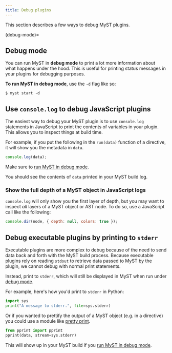 ```yaml
---
title: Debug plugins
---
```


This section describes a few ways to debug MyST plugins.

(debug-mode)=

## Debug mode

You can run MyST in **debug mode** to print a lot more information about what happens under the hood.
This is useful for printing status messages in your plugins for debugging purposes.

**To run MyST in debug mode**, use the `-d` flag like so:

```shell
$ myst start -d
```

## Use `console.log` to debug JavaScript plugins

The easiest way to debug your MyST plugin is to use `console.log` statements in JavaScript to print the contents of variables in your plugin.
This allows you to inspect things at build time.

For example, if you put the following in the `run(data)` function of a directive, it will show you the metadata in `data`.

```javascript
console.log(data);
```

Make sure to [run MyST in debug mode](#debug-mode).

You should see the contents of `data` printed in your MyST build log.

### Show the full depth of a MyST object in JavaScript logs

`console.log` will only show you the first layer of depth, but you may want to inspect _all_ layers of a MyST object or AST node.
To do so, use a JavaScript call like the following:

```javascript
console.dir(node, { depth: null, colors: true });
```

## Debug executable plugins by printing to `stderr`

Executable plugins are more complex to debug because of the need to send data back and forth with the MyST build process.
Because executable plugins rely on reading `stdout` to retrieve data passed to MyST by the plugin, we cannot debug with normal print statements.

Instead, print to `stderr`, which will still be displayed in MyST when run under [debug mode](#debug-mode).

For example, here's how you'd print to `stderr` in Python:

```python
import sys
print("A message to stderr.", file=sys.stderr)
```

Or if you wanted to prettify the output of a MyST object (e.g. in a directive) you could use a module like [pretty print](https://docs.python.org/3/library/pprint.html).

```python
from pprint import pprint
pprint(data, stream=sys.stderr)
```

This will show up in your MyST build if you [run MyST in debug mode](#debug-mode).
